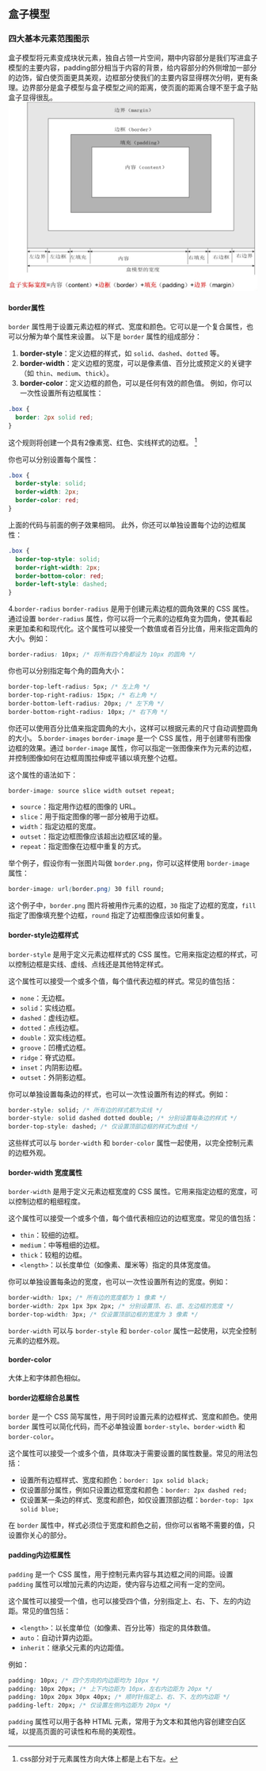 ## 盒子模型
### 四大基本元素范围图示
盒子模型将元素变成块状元素，独自占领一片空间，期中内容部分是我们写进盒子模型的主要内容，padding部分相当于内容的背景，给内容部分的外侧增加一部分的边饰，留白使页面更具美观，边框部分使我们的主要内容显得楞次分明，更有条理。边界部分是盒子模型与盒子模型之间的距离，使页面的距离合理不至于盒子贴盒子显得很乱。
![输入图片说明](/imgs/2024-05-13/FT7AUCe2rvBbSaLr.jpeg)
#### border属性
`border` 属性用于设置元素边框的样式、宽度和颜色。它可以是一个复合属性，也可以分解为单个属性来设置。
以下是 `border` 属性的组成部分：
1. **border-style**：定义边框的样式，如 `solid`、`dashed`、`dotted` 等。
2. **border-width**：定义边框的宽度，可以是像素值、百分比或预定义的关键字（如 `thin`、`medium`、`thick`）。
3. **border-color**：定义边框的颜色，可以是任何有效的颜色值。
例如，你可以一次性设置所有边框属性：
```css
.box {
  border: 2px solid red;
}
```
这个规则将创建一个具有2像素宽、红色、实线样式的边框。 [^脚注] 

 
你也可以分别设置每个属性：
```css
.box {
  border-style: solid;
  border-width: 2px;
  border-color: red;
}
```
上面的代码与前面的例子效果相同。
此外，你还可以单独设置每个边的边框属性：
```css
.box {
  border-top-style: solid;
  border-right-width: 2px;
  border-bottom-color: red;
  border-left-style: dashed;
}
```
4.``border-radius``
`border-radius` 是用于创建元素边框的圆角效果的 CSS 属性。通过设置 `border-radius` 属性，你可以将一个元素的边框角变为圆角，使其看起来更加柔和和现代化。这个属性可以接受一个数值或者百分比值，用来指定圆角的大小。例如：

```css
border-radius: 10px; /* 将所有四个角都设为 10px 的圆角 */
```

你也可以分别指定每个角的圆角大小：

```css
border-top-left-radius: 5px; /* 左上角 */
border-top-right-radius: 15px; /* 右上角 */
border-bottom-left-radius: 20px; /* 左下角 */
border-bottom-right-radius: 10px; /* 右下角 */
```

你还可以使用百分比值来指定圆角的大小，这样可以根据元素的尺寸自动调整圆角的大小。
5.``border-images``
`border-image` 是一个 CSS 属性，用于创建带有图像边框的效果。通过 `border-image` 属性，你可以指定一张图像来作为元素的边框，并控制图像如何在边框周围拉伸或平铺以填充整个边框。

这个属性的语法如下：

```css
border-image: source slice width outset repeat;
```

- `source`：指定用作边框的图像的 URL。
- `slice`：用于指定图像的哪一部分被用于边框。
- `width`：指定边框的宽度。
- `outset`：指定边框图像应该超出边框区域的量。
- `repeat`：指定图像在边框中重复的方式。

举个例子，假设你有一张图片叫做 `border.png`，你可以这样使用 `border-image` 属性：

```css
border-image: url(border.png) 30 fill round;
```

这个例子中，`border.png` 图片将被用作元素的边框，`30` 指定了边框的宽度，`fill` 指定了图像填充整个边框，`round` 指定了边框图像应该如何重复。

#### border-style边框样式
`border-style` 是用于定义元素边框样式的 CSS 属性。它用来指定边框的样式，可以控制边框是实线、虚线、点线还是其他特定样式。

这个属性可以接受一个或多个值，每个值代表边框的样式。常见的值包括：

- `none`：无边框。
- `solid`：实线边框。
- `dashed`：虚线边框。
- `dotted`：点线边框。
- `double`：双实线边框。
- `groove`：凹槽式边框。
- `ridge`：脊式边框。
- `inset`：内阴影边框。
- `outset`：外阴影边框。

你可以单独设置每条边的样式，也可以一次性设置所有边的样式。例如：

```css
border-style: solid; /* 所有边的样式都为实线 */
border-style: solid dashed dotted double; /* 分别设置每条边的样式 */
border-top-style: dashed; /* 仅设置顶部边框的样式为虚线 */
```

这些样式可以与 `border-width` 和 `border-color` 属性一起使用，以完全控制元素的边框外观。

#### border-width 宽度属性
`border-width` 是用于定义元素边框宽度的 CSS 属性。它用来指定边框的宽度，可以控制边框的粗细程度。

这个属性可以接受一个或多个值，每个值代表相应边的边框宽度。常见的值包括：

- `thin`：较细的边框。
- `medium`：中等粗细的边框。
- `thick`：较粗的边框。
- `<length>`：以长度单位（如像素、厘米等）指定的具体宽度值。

你可以单独设置每条边的宽度，也可以一次性设置所有边的宽度。例如：

```css
border-width: 1px; /* 所有边的宽度都为 1 像素 */
border-width: 2px 1px 3px 2px; /* 分别设置顶、右、底、左边框的宽度 */
border-top-width: 3px; /* 仅设置顶部边框的宽度为 3 像素 */
```

`border-width` 可以与 `border-style` 和 `border-color` 属性一起使用，以完全控制元素的边框外观。

#### border-color
大体上和字体颜色相似。

#### border边框综合总属性
`border` 是一个 CSS 简写属性，用于同时设置元素的边框样式、宽度和颜色。使用 `border` 属性可以简化代码，而不必单独设置 `border-style`、`border-width` 和 `border-color`。

这个属性可以接受一个或多个值，具体取决于需要设置的属性数量。常见的用法包括：

- 设置所有边框样式、宽度和颜色：`border: 1px solid black;`
- 仅设置部分属性，例如只设置边框宽度和颜色：`border: 2px dashed red;`
- 仅设置某一条边的样式、宽度和颜色，如仅设置顶部边框：`border-top: 1px solid blue;`

在 `border` 属性中，样式必须位于宽度和颜色之前，但你可以省略不需要的值，只设置你关心的部分。

#### padding内边框属性
`padding` 是一个 CSS 属性，用于控制元素内容与其边框之间的间距。设置 `padding` 属性可以增加元素的内边距，使内容与边框之间有一定的空间。

这个属性可以接受一个值，也可以接受四个值，分别指定上、右、下、左的内边距。常见的值包括：

- `<length>`：以长度单位（如像素、百分比等）指定的具体数值。
- `auto`：自动计算内边距。
- `inherit`：继承父元素的内边距值。

例如：

```css
padding: 10px; /* 四个方向的内边距均为 10px */
padding: 10px 20px; /* 上下内边距为 10px，左右内边距为 20px */
padding: 10px 20px 30px 40px; /* 顺时针指定上、右、下、左的内边距 */
padding-left: 20px; /* 仅设置左侧内边距为 20px */
```

`padding` 属性可以用于各种 HTML 元素，常用于为文本和其他内容创建空白区域，以提高页面的可读性和布局的美观性。

#### 
[^脚注]:css部分对于元素属性方向大体上都是上右下左。
<!--stackedit_data:
eyJoaXN0b3J5IjpbLTM5NjQzOTk2OSw5NTA0NDM3MCwtNDE4OT
kxMTE3XX0=
-->